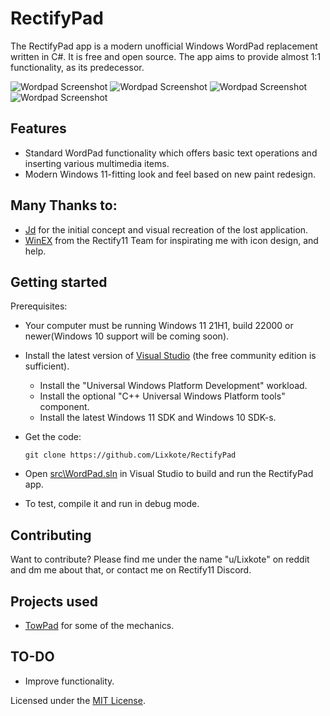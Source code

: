 # RectifyPad
The RectifyPad app is a modern unofficial Windows WordPad replacement written in C#. It is free and open source.
The app aims to provide almost 1:1 functionality, as its predecessor.


  ![Wordpad Screenshot](https://github.com/Lixkote/WordPad11/blob/main/lightpreviewapp.png)
  ![Wordpad Screenshot](https://github.com/Lixkote/WordPad11/blob/main/darkpreviewapp.png)
  ![Wordpad Screenshot](https://github.com/Lixkote/WordPad11/blob/main/lightpreviewsettings.png)
  ![Wordpad Screenshot](https://github.com/Lixkote/WordPad11/blob/main/darkpreviewsettings.png)

## Features
- Standard WordPad functionality which offers basic text operations and inserting various multimedia items.
- Modern Windows 11-fitting look and feel based on new paint redesign.

## Many Thanks to:
 - [Jd](https://github.com/Jd-1206) for the initial concept and visual recreation of the lost application.
 - [WinEX](https://github.com/WinExperiments) from the Rectify11 Team for inspirating me with icon design, and help.

## Getting started
Prerequisites:
- Your computer must be running Windows 11 21H1, build 22000 or newer(Windows 10 support will be coming soon).
- Install the latest version of [Visual Studio](https://developer.microsoft.com/en-us/windows/downloads) (the free community edition is sufficient).
  - Install the "Universal Windows Platform Development" workload.
  - Install the optional "C++ Universal Windows Platform tools" component.
  - Install the latest Windows 11 SDK and Windows 10 SDK-s.


- Get the code:
    ```
    git clone https://github.com/Lixkote/RectifyPad
    ```

- Open [src\WordPad.sln](/src/WordPad.sln) in Visual Studio to build and run the RectifyPad app.
- To test, compile it and run in debug mode.

## Contributing
Want to contribute? Please find me under the name "u/Lixkote" on reddit and dm me about that, or contact me on Rectify11 Discord.

## Projects used
 - [TowPad](https://github.com/itsWindows11/TowPad) for some of the mechanics.

## TO-DO
  - Improve functionality.
  
Licensed under the [MIT License](./LICENSE).
